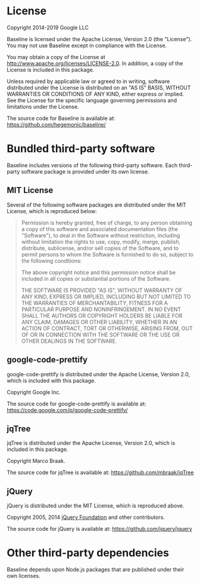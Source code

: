 # License

Copyright 2014-2019 Google LLC

Baseline is licensed under the Apache License, Version 2.0 (the "License"). You may not use Baseline
except in compliance with the License.

You may obtain a copy of the License at <http://www.apache.org/licenses/LICENSE-2.0>. In addition, a
copy of the License is included in this package.

Unless required by applicable law or agreed to in writing, software distributed under the License is
distributed on an "AS IS" BASIS, WITHOUT WARRANTIES OR CONDITIONS OF ANY KIND, either express or
implied. See the License for the specific language governing permissions and limitations under the
License.

The source code for Baseline is available at:
https://github.com/hegemonic/baseline/


# Bundled third-party software

Baseline includes versions of the following third-party software. Each third-party software package
is provided under its own license.

## MIT License

Several of the following software packages are distributed under the MIT License, which is
reproduced below:

> Permission is hereby granted, free of charge, to any person obtaining a copy
> of this software and associated documentation files (the "Software"), to deal
> in the Software without restriction, including without limitation the rights
> to use, copy, modify, merge, publish, distribute, sublicense, and/or sell
> copies of the Software, and to permit persons to whom the Software is
> furnished to do so, subject to the following conditions:
>
> The above copyright notice and this permission notice shall be included in all
> copies or substantial portions of the Software.
>
> THE SOFTWARE IS PROVIDED "AS IS", WITHOUT WARRANTY OF ANY KIND, EXPRESS OR
> IMPLIED, INCLUDING BUT NOT LIMITED TO THE WARRANTIES OF MERCHANTABILITY,
> FITNESS FOR A PARTICULAR PURPOSE AND NONINFRINGEMENT. IN NO EVENT SHALL THE
> AUTHORS OR COPYRIGHT HOLDERS BE LIABLE FOR ANY CLAIM, DAMAGES OR OTHER
> LIABILITY, WHETHER IN AN ACTION OF CONTRACT, TORT OR OTHERWISE, ARISING FROM,
> OUT OF OR IN CONNECTION WITH THE SOFTWARE OR THE USE OR OTHER DEALINGS IN THE
> SOFTWARE.

## google-code-prettify

google-code-prettify is distributed under the Apache License, Version 2.0, which is
included with this package.

Copyright Google Inc.

The source code for google-code-prettify is available at:
https://code.google.com/p/google-code-prettify/

## jqTree

jqTree is distributed under the Apache License, Version 2.0, which is included in this package.

Copyright Marco Braak.

The source code for jqTree is available at: https://github.com/mbraak/jqTree

## jQuery

jQuery is distributed under the MIT License, which is reproduced above.

Copyright 2005, 2014 [jQuery Foundation](https://jquery.org/) and other contributors.

The source code for jQuery is available at: https://github.com/jquery/jquery


# Other third-party dependencies

Baseline depends upon Node.js packages that are published under their own licenses.
